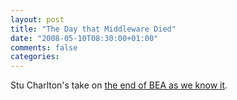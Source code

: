 ```yaml
---
layout: post
title: "The Day that Middleware Died"
date: "2008-05-10T08:30:00+01:00"
comments: false
categories: 
---
```


<p>Stu Charlton's take on <a href="http://www.stucharlton.com/blog/archives/000544.html">the end of BEA as we know it</a>.</p>


